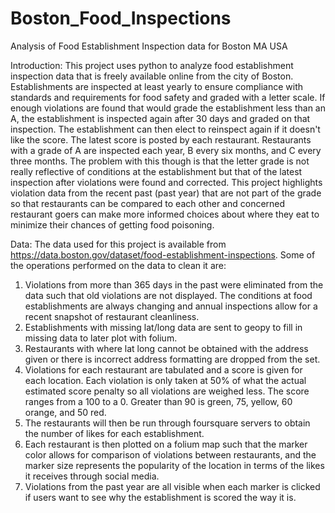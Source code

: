 # Boston_Food_Inspections
Analysis of Food Establishment Inspection data for Boston MA USA

Introduction:  This project uses python to analyze food establishment inspection data that is freely available online from the city of Boston. Establishments are inspected at least yearly to ensure compliance with  standards and requirements for food safety and graded with a letter scale.  If enough violations are found that would grade the establishment less than an A, the establishment is inspected again after 30 days and graded on that inspection.  The establishment can then elect to reinspect again if it doesn't like the score.  The latest score is posted by each restaurant.  Restaurants with a grade of A are inspected each year, B every six months, and C every three months. The problem with this though is that the letter grade is not really reflective of conditions at the establishment but that of the latest inspection after violations were found and corrected.  This project highlights violation data from the recent past (past year) that are not part of the grade so that restaurants can be compared to each other and concerned restaurant goers can make more informed choices about where they eat to minimize their chances of getting food poisoning.

Data: The data used for this project is available from https://data.boston.gov/dataset/food-establishment-inspections.  Some of the operations performed on the data to clean it are:
  
1) Violations from more than 365 days in the past were eliminated from the data such that old violations are not displayed.  The conditions at food establishments are always changing and annual inspections allow for a recent snapshot of restaurant cleanliness.
2) Establishments with missing lat/long data are sent to geopy to fill in missing data to later plot with folium.
3) Restaurants with where lat long cannot be obtained with the address given or there is incorrect address formatting are dropped from the set.
4) Violations for each restaurant are tabulated and a score is given for each location.  Each violation is only taken at 50% of what the actual estimated score penalty so all violations are weighed less.  The score ranges from a 100 to a 0.  Greater than 90 is green, 75, yellow, 60 orange, and 50 red.
5) The restaurants will then be run through foursquare servers to obtain the number of likes for each establishment.  
6) Each restaurant is then plotted on a folium map such that the marker color allows for comparison of violations between restaurants, and the marker size represents the popularity of the location in terms of the likes it receives through social media.
7) Violations from the past year are all visible when each marker is clicked if users want to see why the establishment is scored the way it is.


